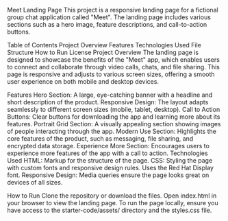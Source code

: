 
Meet Landing Page
This project is a responsive landing page for a fictional group chat application called "Meet". The landing page includes various sections such as a hero image, feature descriptions, and call-to-action buttons.

Table of Contents
Project Overview
Features
Technologies Used
File Structure
How to Run
License
Project Overview
The landing page is designed to showcase the benefits of the "Meet" app, which enables users to connect and collaborate through video calls, chats, and file sharing. This page is responsive and adjusts to various screen sizes, offering a smooth user experience on both mobile and desktop devices.

Features
Hero Section: A large, eye-catching banner with a headline and short description of the product.
Responsive Design: The layout adapts seamlessly to different screen sizes (mobile, tablet, desktop).
Call to Action Buttons: Clear buttons for downloading the app and learning more about its features.
Portrait Grid Section: A visually appealing section showing images of people interacting through the app.
Modern Use Section: Highlights the core features of the product, such as messaging, file sharing, and encrypted data storage.
Experience More Section: Encourages users to experience more features of the app with a call to action.
Technologies Used
HTML: Markup for the structure of the page.
CSS: Styling the page with custom fonts and responsive design rules.
Uses the Red Hat Display font.
Responsive Design: Media queries ensure the page looks great on devices of all sizes.

How to Run
Clone the repository or download the files.
Open index.html in your browser to view the landing page.
To run the page locally, ensure you have access to the starter-code/assets/ directory and the styles.css file.
